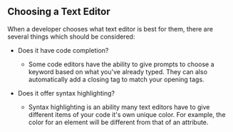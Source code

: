 ## Choosing a Text Editor
 When a developer chooses what text editor is best for them, there are several things which should be considered:
 * Does it have code completion?
 
    * Some code editors have the ability to give prompts to choose a keyword based on what you've already typed.  They can also automatically add a closing tag to match your opening tags.
 
 * Does it offer syntax highlighting?
    
     * Syntax highlighting is an ability many text editors have to give different items of your code it's own unique color. For example, the color for an element will be different from that of an attribute.
